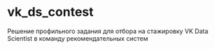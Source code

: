 # vk_ds_contest
Решение профильного задания для отбора на стажировку VK Data Scientist в команду рекомендательных систем
